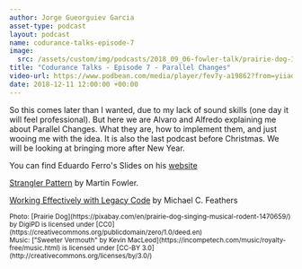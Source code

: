 ```yaml
---
author: Jorge Gueorguiev Garcia
asset-type: podcast
layout: podcast
name: codurance-talks-episode-7
image: 
  src: /assets/custom/img/podcasts/2018_09_06-fowler-talk/prairie-dog-1470659_1280.jpg
title: "Codurance Talks - Episode 7 - Parallel Changes"
video-url: https://www.podbean.com/media/player/fev7y-a19862?from=yiiadmin&download=1&version=1&vjs=1&skin=1&auto=0&share=1&fonts=Helvetica&download=1&rtl=0
date: 2018-12-11 12:00:00 +00:00
---
```


So this comes later than I wanted, due to my lack of sound skills (one day it will feel professional). But here we are Alvaro and Alfredo explaining me about Parallel Changes. What they are, how to implement them, and just wooing me with the idea. It is also the last podcast before Christmas. We will be looking at bringing more after New Year.

You can find Eduardo Ferro's Slides on his [website](http://www.eferro.net/2018/11/slides-taller-parallel-changes.html)

[Strangler Pattern](https://www.martinfowler.com/bliki/StranglerApplication.html) by Martin Fowler.

[Working Effectively with Legacy Code](https://www.goodreads.com/book/show/44919.Working_Effectively_with_Legacy_Code) by Michael C. Feathers

<sub>
Photo: [Prairie Dog](https://pixabay.com/en/prairie-dog-singing-musical-rodent-1470659/) by DigiPD is licensed under [CC0](https://creativecommons.org/publicdomain/zero/1.0/deed.en)
<br/>Music: ["Sweeter Vermouth" by Kevin MacLeod](https://incompetech.com/music/royalty-free/music.html) is licensed under [CC-BY 3.0](http://creativecommons.org/licenses/by/3.0/)
</sub>
